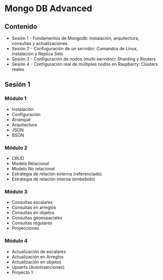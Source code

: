 # Mongo DB Advanced

## Contenido

* Sesión 1 - Fundamentos de Mongodb: Instalación, arquitectura, consultas y actualizaciones
* Sesión 2 - Confuguración de un servidor: Comandos de Linux, instalación y Replica Sets
* Sesión 3 - Configuración de nodos (multi-servidor): Sharding y Routers
* Sesión 4 - Configuración real de múltiples nodos en Raspberry: Clústers reales

## Sesión 1

### Módulo 1

* Instalación
* Configuración
* Arranque
* Arquitectura
* JSON
* BSON

### Módulo 2

* CRUD
* Modelo Relacional
* Modelo No relacional
* Estrategia de relación externa (referenciado)
* Estrategia de relación interna (embebido)

### Módulo 3

* Consultas escalares
* Consultas en arreglos
* Consultas en objetos
* Consultas geoespaciales
* Consultas regulares
* Proyecciones

### Módulo 4

* Actualización de escalares
* Actualización en Arreglos
* Actualización en objetos
* Upserts (Autoinserciones)
* Proyecto 1

